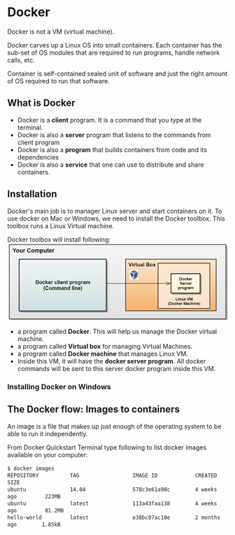 
# Docker
Docker is not a VM (virtual machine). 

Docker carves up a Linux OS into small containers. Each container has the sub-set of OS modules that are required to run programs, handle network calls, etc.

Container is self-contained sealed unit of software and just the right amount of OS required to run that software.

## What is Docker
 - Docker is a **client** program. It is a command that you type at the terminal.
 - Docker is also a **server** program that listens to the commands from client program
 - Docker is also a **program** that builds containers from code and its dependencies
 - Docker is also a **service** that one can use to distribute and share containers.

## Installation
Docker's main job is to manager Linux server and start containers on it.
To use docker on Mac or Windows, we need to install the Docker toolbox. This toolbox runs a Linux Virtual machine.

Docker toolbox will install following:
![Docker Installation](https://raw.githubusercontent.com/yogeshrnaik/DevOps/master/docker/images/docker-installation.jpg)

 - a program called **Docker**. This will help us manage the Docker virtual machine. 
 - a program called **Virtual box** for managing Virtual Machines.
 - a program called **Docker machine** that manages Linux VM. 
 - Inside this VM, it will have the **docker server program**. All docker commands will be sent to this server docker program inside this VM. 

### Installing Docker on Windows


## The Docker flow: Images to containers

An image is a file that makes up just enough of the operating system to be able to run it independently.

From Docker Quickstart Terminal type following to list docker images available on your computer:

```
$ docker images
REPOSITORY          TAG                 IMAGE ID            CREATED            SIZE
ubuntu              14.04               578c3e61a98c        4 weeks ago         223MB
ubuntu              latest              113a43faa138        4 weeks ago         81.2MB
hello-world         latest              e38bc07ac18e        2 months ago        1.85kB
```
